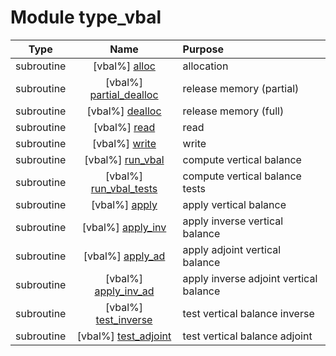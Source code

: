 # Module type_vbal

| Type | Name | Purpose |
| :--: | :--: | :---------- |
| subroutine | [vbal%] [alloc](https://github.com/benjaminmenetrier/bump/tree/master/src/type_vbal.F90#L63) | allocation |
| subroutine | [vbal%] [partial_dealloc](https://github.com/benjaminmenetrier/bump/tree/master/src/type_vbal.F90#L111) | release memory (partial) |
| subroutine | [vbal%] [dealloc](https://github.com/benjaminmenetrier/bump/tree/master/src/type_vbal.F90#L136) | release memory (full) |
| subroutine | [vbal%] [read](https://github.com/benjaminmenetrier/bump/tree/master/src/type_vbal.F90#L168) | read |
| subroutine | [vbal%] [write](https://github.com/benjaminmenetrier/bump/tree/master/src/type_vbal.F90#L250) | write |
| subroutine | [vbal%] [run_vbal](https://github.com/benjaminmenetrier/bump/tree/master/src/type_vbal.F90#L332) | compute vertical balance |
| subroutine | [vbal%] [run_vbal_tests](https://github.com/benjaminmenetrier/bump/tree/master/src/type_vbal.F90#L613) | compute vertical balance tests |
| subroutine | [vbal%] [apply](https://github.com/benjaminmenetrier/bump/tree/master/src/type_vbal.F90#L637) | apply vertical balance |
| subroutine | [vbal%] [apply_inv](https://github.com/benjaminmenetrier/bump/tree/master/src/type_vbal.F90#L675) | apply inverse vertical balance |
| subroutine | [vbal%] [apply_ad](https://github.com/benjaminmenetrier/bump/tree/master/src/type_vbal.F90#L713) | apply adjoint vertical balance |
| subroutine | [vbal%] [apply_inv_ad](https://github.com/benjaminmenetrier/bump/tree/master/src/type_vbal.F90#L751) | apply inverse adjoint vertical balance |
| subroutine | [vbal%] [test_inverse](https://github.com/benjaminmenetrier/bump/tree/master/src/type_vbal.F90#L789) | test vertical balance inverse |
| subroutine | [vbal%] [test_adjoint](https://github.com/benjaminmenetrier/bump/tree/master/src/type_vbal.F90#L850) | test vertical balance adjoint |
